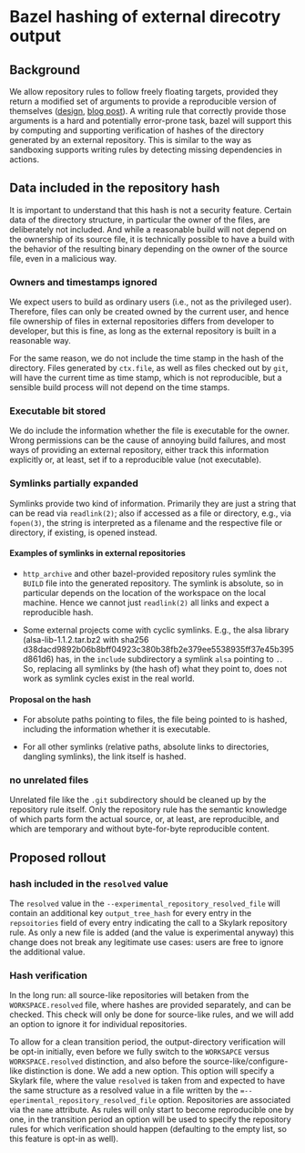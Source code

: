 # Bazel hashing of external direcotry output

## Background

We allow repository rules to follow freely floating targets, provided
they return a modified set of arguments to provide a reproducible
version of themselves
([design](https://docs.google.com/document/d/1kVNXcw3nLlfFQRR_87SGOka9DJ8nnawlYHUIK4m3s0I/edit),
[blog post](https://blog.bazel.build/2018/07/09/bazel-sync-and-resolved-file.html)).
A writing rule that correctly provide those arguments is a hard and potentially
error-prone task, bazel will support this by computing and supporting
verification of hashes of the directory generated by an external repository.
This is similar to the way as sandboxing supports writing rules by detecting
missing dependencies in actions.


## Data included in the repository hash

It is important to understand that this hash is not a security feature. Certain
data of the directory structure, in particular the owner of the files, are
deliberately not included. And while a reasonable build will not depend on the
ownership of its source file, it is technically possible to have a build with
the behavior of the resulting binary depending on the owner of the source file,
even in a malicious way.


### Owners and timestamps ignored

We expect users to build as ordinary users (i.e., not as the privileged user).
Therefore, files can only be created owned by the current user, and hence file
ownership of files in external repositories differs from developer to developer,
but this is fine, as long as the external repository is built in a reasonable
way.

For the same reason, we do not include the time stamp in the hash of the
directory. Files generated by `ctx.file`, as well as files checked out by
`git`, will have the current time as time stamp, which is not reproducible,
but a sensible build process will not depend on the time stamps.


### Executable bit stored

We do include the information whether the file is executable for the owner.
Wrong permissions can be the cause of annoying build failures, and most ways
of providing an external repository, either track this information explicitly
or, at least, set if to a reproducible value (not executable).


### Symlinks partially expanded

Symlinks provide two kind of information. Primarily they are just a
string that can be read via `readlink(2)`; also if accessed as a
file or directory, e.g., via `fopen(3)`, the string is interpreted as
a filename and the respective file or directory, if existing, is
opened instead.


#### Examples of symlinks in external repositories

-   `http_archive` and other bazel-provided repository rules symlink the `BUILD`
    file into the generated repository.
    The symlink is absolute, so in particular depends on the location of the
    workspace on the local machine. Hence we cannot just `readlink(2)` all
    links and expect a reproducible hash.

-   Some external projects come with cyclic symlinks. E.g., the alsa library
    (alsa-lib-1.1.2.tar.bz2 with sha256
     d38dacd9892b06b8bff04923c380b38fb2e379ee5538935ff37e45b395d861d6)
    has, in the `include` subdirectory a symlink `alsa` pointing to `.`.
    So, replacing all symlinks by (the hash of) what they point to, does not
    work as symlink cycles exist in the real world.


#### Proposal on the hash

-   For absolute paths pointing to files, the file being pointed to is hashed,
    including the information whether it is executable.

-   For all other symlinks (relative paths, absolute links to directories,
    dangling symlinks), the link itself is hashed.


### no unrelated files

Unrelated file like the `.git` subdirectory should be cleaned up by the
repository rule itself. Only the repository rule has the semantic knowledge of
which parts form the actual source, or, at least, are reproducible, and which
are temporary and without byte-for-byte reproducible content.

## Proposed rollout

### hash included in the `resolved` value

The `resolved` value in the `--experimental_repository_resolved_file` will
contain an additional key `output_tree_hash` for every entry in the
`repsoitories` field of every entry indicating the call to a Skylark
repository rule. As only a new file is added (and the value is experimental
anyway) this change does not break any legitimate use cases: users are free
to ignore the additional value.

### Hash verification

In the long run: all source-like repositories will betaken from the
`WORKSPACE.resolved` file, where hashes are provided separately, and can be
checked. This check will only be done for source-like rules, and we will add
an option to ignore it for individual repositories.

To allow for a clean transition period, the output-directory verification will
be opt-in initially, even before we fully switch to the `WORKSAPCE` versus
`WORKSPACE.resolved` distinction, and also before the source-like/configure-like
distinction is done. We add a new option. This option will
specify a Skylark file, where the value `resolved` is taken from and expected
to have the same structure as a resolved value in  a file written by the
`=--eperimental_repository_resolved_file` option. Repositories are associated
via the `name` attribute. As rules will only start to become reproducible
one by one, in the transition period an option will be used to specify the
repository rules for which verification should happen (defaulting to the
empty list, so this feature is opt-in as well).

